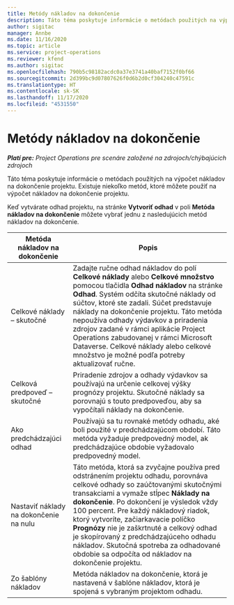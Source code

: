 ```yaml
---
title: Metódy nákladov na dokončenie
description: Táto téma poskytuje informácie o metódach použitých na výpočet nákladov na dokončenie projektu.
author: sigitac
manager: Annbe
ms.date: 11/16/2020
ms.topic: article
ms.service: project-operations
ms.reviewer: kfend
ms.author: sigitac
ms.openlocfilehash: 790b5c98182acdc0a37e3741a40baf7152f0bf66
ms.sourcegitcommit: 2d399bc9d07807626f0d6b2d0cf304240c47591c
ms.translationtype: HT
ms.contentlocale: sk-SK
ms.lasthandoff: 11/17/2020
ms.locfileid: "4531550"
---
```

# <a name="cost-to-complete-methods"></a>Metódy nákladov na dokončenie

_**Platí pre:** Project Operations pre scenáre založené na zdrojoch/chýbajúcich zdrojoch_

Táto téma poskytuje informácie o metódach použitých na výpočet nákladov na dokončenie projektu. Existuje niekoľko metód, ktoré môžete použiť na výpočet nákladov na dokončenie projektu. 

Keď vytvárate odhad projektu, na stránke **Vytvoriť odhad** v poli **Metóda nákladov na dokončenie** môžete vybrať jednu z nasledujúcich metód nákladov na dokončenie.

| Metóda nákladov na dokončenie    | Popis                                                                                                                                                                                                                                                                                                                                                                                                                                                                                        |
|------------------------------|----------------------------------------------------------------------------------------------------------------------------------------------------------------------------------------------------------------------------------------------------------------------------------------------------------------------------------------------------------------------------------------------------------------------------------------------------------------------------------------------------|
| Celkové náklady – skutočné            | Zadajte ručne odhad nákladov do polí **Celkové náklady** alebo **Celkové množstvo** pomocou tlačidla **Odhad nákladov** na stránke **Odhad**. Systém odčíta skutočné náklady od súčtov, ktoré ste zadali. Súčet predstavuje náklady na dokončenie projektu. Táto metóda nepoužíva odhady výdavkov a priradenia zdrojov zadané v rámci aplikácie Project Operations zabudovanej v rámci Microsoft Dataverse. Celkové náklady alebo celkové množstvo je možné podľa potreby aktualizovať ručne.  |
| Celková predpoveď – skutočné        | Priradenie zdrojov a odhady výdavkov sa používajú na určenie celkovej výšky prognózy projektu. Skutočné náklady sa porovnajú s touto predpoveďou, aby sa vypočítali náklady na dokončenie.                                                                                                                                                                                                                                                                          |
| Ako predchádzajúci odhad         | Používajú sa tu rovnaké metódy odhadu, aké boli použité v predchádzajúcom období. Táto metóda vyžaduje predpovedný model, ak predchádzajúce obdobie vyžadovalo predpovedný model.                                                                                                                                                                                                                                                                                                                           |
| Nastaviť náklady na dokončenie na nulu | Táto metóda, ktorá sa zvyčajne používa pred odstránením projektu odhadu, porovnáva celkové odhady so zaúčtovanými skutočnými transakciami a vymaže stĺpec **Náklady na dokončenie**. Po dokončení je výsledok vždy 100 percent. Pre každý nákladový riadok, ktorý vytvoríte, začiarkavacie políčko **Prognózy** nie je zaškrtnuté a celkový odhad je skopírovaný z predchádzajúceho odhadu nákladov. Skutočná spotreba za odhadované obdobie sa odpočíta od nákladov na dokončenie projektu.              |
| Zo šablóny nákladov           | Metóda nákladov na dokončenie, ktorá je nastavená v šablóne nákladov, ktorá je spojená s vybraným projektom odhadu.                                                                                                                                                                                                                                                                                                                                                                          |
